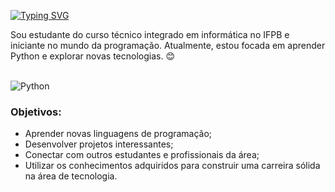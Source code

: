 <a href="https://git.io/typing-svg"><img src="https://readme-typing-svg.demolab.com?font=Courier+New&size=22&duration=5005&pause=1000&color=FFF02B&center=verdadeiro&vCenter=falso&repeat=verdadeiro&random=falso&width=435&lines=Ol%C3%A1!+Eu+sou+M%C3%A1rcia+Vit%C3%B3ria." alt="Typing SVG" /></a> 

Sou estudante do curso técnico integrado em informática no IFPB e iniciante no mundo da programação. Atualmente, estou focada em aprender Python e explorar novas tecnologias. 😊

<div style="display: inline_block"><br/>
  <img align="center" alt="Python" src="https://img.shields.io/badge/Python-3776AB?style=for-the-badge&logo=python&logoColor=white" />
</div>

### Objetivos:
- Aprender novas linguagens de programação;
- Desenvolver projetos interessantes;
- Conectar com outros estudantes e profissionais da área;
- Utilizar os conhecimentos adquiridos para construir uma carreira sólida na área de tecnologia.
